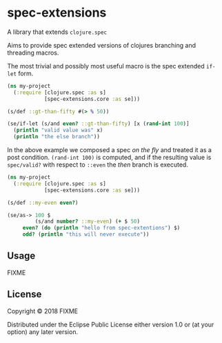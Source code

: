 # spec-extensions

A library that extends `clojure.spec`

Aims to provide spec extended versions of clojures branching and threading macros.

The most trivial and possibly most useful macro is the spec extended `if-let` form.

```clojure
(ns my-project
  (:require [clojure.spec :as s]
            [spec-extensions.core :as se]))

(s/def ::gt-than-fifty #(> % 50))

(se/if-let (s/and even? ::gt-than-fifty) [x (rand-int 100)]
  (println "valid value was" x)
  (println "the else branch"))
```

In the above example we composed a spec *on the fly* and treated it as a post condition. `(rand-int 100)` is computed, and if the resulting value is `spec/valid?` with respect to `::even` the *then* branch is executed.


```clojure
(ns my-project
  (:require [clojure.spec :as s]
            [spec-extensions.core :as se]))

(s/def ::my-even even?)

(se/as-> 100 $
         (s/and number? ::my-even) (+ $ 50)
	 even? (do (println "hello from spec-extentions") $)
	 odd? (println "this will never execute"))
```

## Usage

FIXME

## License

Copyright © 2018 FIXME

Distributed under the Eclipse Public License either version 1.0 or (at
your option) any later version.
